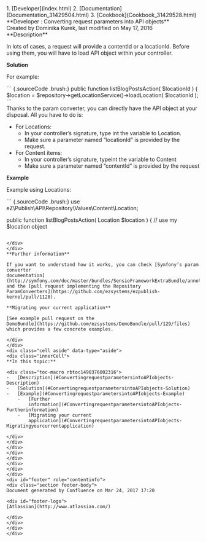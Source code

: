 <div id="page">
<div id="main" class="aui-page-panel">
<div id="main-header">
<div id="breadcrumb-section">
1.  [Developer](index.html)
2.  [Documentation](Documentation_31429504.html)
3.  [Cookbook](Cookbook_31429528.html)

</div>
**Developer : Converting request parameters into API objects**

</div>
<div id="content" class="view">
<div class="page-metadata">
Created by Dominika Kurek, last modified on May 17, 2016

</div>
<div id="main-content" class="wiki-content group">
<div class="contentLayout2">
<div class="columnLayout two-right-sidebar"
data-layout="two-right-sidebar">
<div class="cell normal" data-type="normal">
<div class="innerCell">
**Description**

In lots of cases, a request will provide a contentId or a locationId.
Before using them, you will have to load API object within your
controller.

**Solution**

For example:

<div class="code panel pdl" style="border-width: 1px;">
<div class="codeContent panelContent pdl">
``` {.sourceCode .brush:}
public function listBlogPostsAction( $locationId )
{
    $location = $repository->getLocationService()->loadLocation( $locationId );
```

</div>
</div>
Thanks to the param converter, you can directly have the API object at
your disposal. All you have to do is:

-   For Locations:
    -   In your controller’s signature, type int the variable
        to Location.
    -   Make sure a parameter named “locationId” is provided by
        the request.
-   For Content items:
    -   In your controller’s signature, typeint the variable to Content
    -   Make sure a parameter named “contentId” is provided by the
        request

**Example**

Example using Locations:

<div class="code panel pdl" style="border-width: 1px;">
<div class="codeContent panelContent pdl">
``` {.sourceCode .brush:}
use eZ\Publish\API\Repository\Values\Content\Location;

public function listBlogPostsAction( Location $location )
{
    // use my $location object
```

</div>
</div>
**Further information**

If you want to understand how it works, you can check [Symfony’s param
converter
documentation](http://symfony.com/doc/master/bundles/SensioFrameworkExtraBundle/annotations/converters.html)
and the [pull request implementing the Repository
ParamConverters](https://github.com/ezsystems/ezpublish-kernel/pull/1128).

**Migrating your current application**

[See example pull request on the
DemoBundle](https://github.com/ezsystems/DemoBundle/pull/129/files)
which provides a few concrete examples.

</div>
</div>
<div class="cell aside" data-type="aside">
<div class="innerCell">
**In this topic:**

<div class="toc-macro rbtoc1490376002316">
-   [Description](#ConvertingrequestparametersintoAPIobjects-Description)
-   [Solution](#ConvertingrequestparametersintoAPIobjects-Solution)
-   [Example](#ConvertingrequestparametersintoAPIobjects-Example)
    -   [Further
        information](#ConvertingrequestparametersintoAPIobjects-Furtherinformation)
    -   [Migrating your current
        application](#ConvertingrequestparametersintoAPIobjects-Migratingyourcurrentapplication)

</div>
</div>
</div>
</div>
</div>
</div>
</div>
</div>
<div id="footer" role="contentinfo">
<div class="section footer-body">
Document generated by Confluence on Mar 24, 2017 17:20

<div id="footer-logo">
[Atlassian](http://www.atlassian.com/)

</div>
</div>
</div>
</div>

